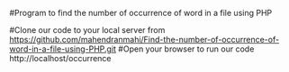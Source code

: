#Program to find the number of occurrence of word in a file using PHP

#Clone our code to your local server from https://github.com/mahendranmahi/Find-the-number-of-occurrence-of-word-in-a-file-using-PHP.git
#Open your browser to run our code http://localhost/occurrence
